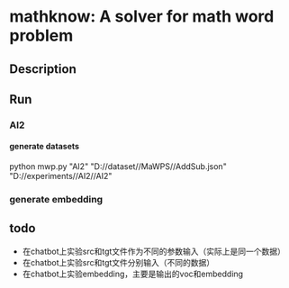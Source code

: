 # mathknow: A solver for math word problem

## Description



## Run

### AI2
#### generate datasets
python mwp.py "AI2" "D://dataset//MaWPS//AddSub.json" "D://experiments//AI2//AI2"

### generate embedding


## todo
* 在chatbot上实验src和tgt文件作为不同的参数输入（实际上是同一个数据）
* 在chatbot上实验src和tgt文件分别输入（不同的数据）
* 在chatbot上实验embedding，主要是输出的voc和embedding